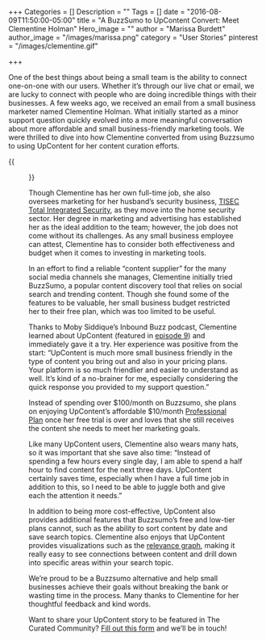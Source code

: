 +++
Categories = []
Description = ""
Tags = []
date = "2016-08-09T11:50:00-05:00"
title = "A BuzzSumo to UpContent Convert: Meet Clementine Holman"
Hero_image = ""
author = "Marissa Burdett"
author_image = "/images/marissa.png"
category = "User Stories"
pinterest = "/images/clementine.gif"

+++

One of the best things about being a small team is the ability to connect one-on-one with our users. Whether it’s through our live chat or email, we are lucky to connect with people who are doing incredible things with their businesses. A few weeks ago, we received an email from a small business marketer named Clementine Holman. What initially started as a minor support question quickly evolved into a more meaningful conversation about more affordable and small business-friendly marketing tools. We were thrilled to dive into how Clementine converted from using Buzzsumo to using UpContent for her content curation efforts.

{{<figure src="/images/curated-content-clementine.png" title="" alt="The Curated Community: Clementine" caption-top="false">}}


Though Clementine has her own full-time job, she also oversees marketing for her husband’s security business, [TISEC Total Integrated Security](http://tisec.com.au/), as they move into the home security sector. Her degree in marketing and advertising has established her as the ideal addition to the team; however, the job does not come without its challenges. As any small business employee can attest, Clementine has to consider both effectiveness and budget when it comes to investing in marketing tools.

In an effort to find a reliable “content supplier” for the many social media channels she manages, Clementine initially tried BuzzSumo, a popular content discovery tool that relies on social search and trending content. Though she found some of the features to be valuable, her small business budget restricted her to their free plan, which was too limited to be useful.

Thanks to Moby Siddique’s Inbound Buzz podcast, Clementine learned about UpContent (featured in [episode 9](https://www.redpandas.com.au/ep9/)) and immediately gave it a try. Her experience was positive from the start: “UpContent is much more small business friendly in the type of content you bring out and also in your pricing plans. Your platform is so much friendlier and easier to understand as well. It’s kind of a no-brainer for me, especially considering the quick response you provided to my support question.”

Instead of spending over $100/month on Buzzsumo, she plans on enjoying UpContent’s affordable $10/month [Professional Plan](http://upcontent.com/pricing) once her free trial is over and loves that she still receives the content she needs to meet her marketing goals.

Like many UpContent users, Clementine also wears many hats, so it was important that she save also time: “Instead of spending a few hours every single day, I am able to spend a half hour to find content for the next three days. UpContent certainly saves time, especially when I have a full time job in addition to this, so I need to be able to juggle both and give each the attention it needs.”

In addition to being more cost-effective, UpContent also provides additional features that Buzzsumo’s free and low-tier plans cannot, such as the ability to sort content by date and save search topics. Clementine also enjoys that UpContent provides visualizations such as the [relevance graph](https://upcontent.com/post/introducing-upcontent-2/), making it really easy to see connections between content and drill down into specific areas within your search topic. 

We’re proud to be a Buzzsumo alternative and help small businesses achieve their goals without breaking the bank or wasting time in the process. Many thanks to Clementine for her thoughtful feedback and kind words.

Want to share your UpContent story to be featured in The Curated Community? [Fill out this form](https://goo.gl/forms/DUVnH00XNKAftyGA3) and we’ll be in touch!
